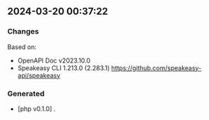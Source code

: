 

## 2024-03-20 00:37:22
### Changes
Based on:
- OpenAPI Doc v2023.10.0 
- Speakeasy CLI 1.213.0 (2.283.1) https://github.com/speakeasy-api/speakeasy
### Generated
- [php v0.1.0] .